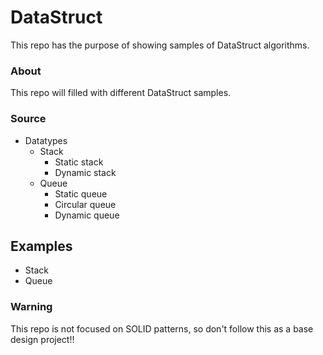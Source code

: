 # DataStruct
This repo has the purpose of showing samples of DataStruct algorithms.

### About
This repo will filled with different DataStruct samples.

### Source
- Datatypes
  - Stack
	- Static stack
	- Dynamic stack
  - Queue
	- Static queue
	- Circular queue
	- Dynamic queue

## Examples
- Stack
- Queue
  
### Warning
This repo is not focused on SOLID patterns, so don't follow this as a base design project!!